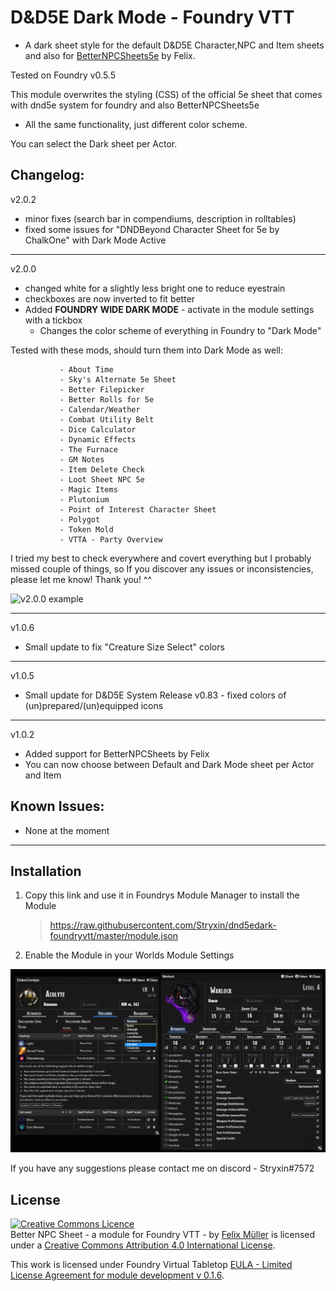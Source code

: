 # D&D5E Dark Mode - Foundry VTT

- A dark sheet style for the default D&D5E Character,NPC and Item sheets and also for [BetterNPCSheets5e](https://github.com/syl3r86/BetterNPCSheet5e) by Felix.

Tested on Foundry v0.5.5

This module overwrites the styling (CSS) of the official 5e sheet that comes with dnd5e system for foundry and also BetterNPCSheets5e 
* All the same functionality, just different color scheme.

You can select the Dark sheet per Actor.

## Changelog:
v2.0.2
- minor fixes (search bar in compendiums, description in rolltables)
- fixed some issues for "DNDBeyond Character Sheet for 5e by ChalkOne" with Dark Mode Active

______________
v2.0.0
- changed white for a slightly less bright one to reduce eyestrain
- checkboxes are now inverted to fit better
- Added **FOUNDRY WIDE DARK MODE** - activate in the module settings with a tickbox
    - Changes the color scheme of everything in Foundry to "Dark Mode"
    
 Tested with these mods, should turn them into Dark Mode as well:

               - About Time
               - Sky's Alternate 5e Sheet
               - Better Filepicker
               - Better Rolls for 5e
               - Calendar/Weather
               - Combat Utility Belt
               - Dice Calculator
               - Dynamic Effects
               - The Furnace
               - GM Notes
               - Item Delete Check 
               - Loot Sheet NPC 5e
               - Magic Items
               - Plutonium
               - Point of Interest Character Sheet
               - Polygot
               - Token Mold
               - VTTA - Party Overview
               
I tried my best to check everywhere and covert everything but I probably missed couple of things, so If you discover any issues or inconsistencies, please let me know! Thank you! ^^      

![v2.0.0 example](https://cdn.discordapp.com/attachments/648215359895240715/707359188413841408/unknown.png)
_______________
v1.0.6
- Small update to fix "Creature Size Select" colors
________________
v1.0.5
- Small update for D&D5E System Release v0.83 - fixed colors of (un)prepared/(un)equipped icons
________________
v1.0.2
- Added support for BetterNPCSheets by Felix
- You can now choose between Default and Dark Mode sheet per Actor and Item

## Known Issues:
- None at the moment
_________________
## Installation
1. Copy this link and use it in Foundrys Module Manager to install the Module

    > https://raw.githubusercontent.com/Stryxin/dnd5edark-foundryvtt/master/module.json
    
2. Enable the Module in your Worlds Module Settings

![example](preview.jpg)

If you have any suggestions please contact me on discord - Stryxin#7572

## License
<a rel="license" href="http://creativecommons.org/licenses/by/4.0/"><img alt="Creative Commons Licence" style="border-width:0" src="https://i.creativecommons.org/l/by/4.0/88x31.png" /></a><br /><span xmlns:dct="http://purl.org/dc/terms/" property="dct:title">Better NPC Sheet - a module for Foundry VTT -</span> by <a xmlns:cc="http://creativecommons.org/ns#" href="https://github.com/syl3r86?tab=repositories" property="cc:attributionName" rel="cc:attributionURL">Felix Müller</a> is licensed under a <a rel="license" href="http://creativecommons.org/licenses/by/4.0/">Creative Commons Attribution 4.0 International License</a>.

This work is licensed under Foundry Virtual Tabletop [EULA - Limited License Agreement for module development v 0.1.6](http://foundryvtt.com/pages/license.html).
